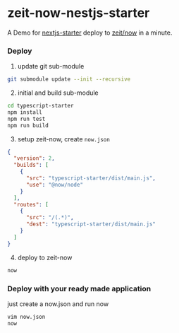 # zeit-now-nestjs-starter
A Demo for [nextjs-starter](https://github.com/nestjs/typescript-starter) deploy to [zeit/now](https://github.com/zeit/now) in a minute.

### Deploy
1. update git sub-module
```sh
git submodule update --init --recursive
```

2. initial and build sub-module
```sh
cd typescript-starter
npm install
npm run test
npm run build
```

3. setup zeit-now, create `now.json`
```json
{
  "version": 2,
  "builds": [
    {
      "src": "typescript-starter/dist/main.js",
      "use": "@now/node"
    }
  ],
  "routes": [
    {
      "src": "/(.*)",
      "dest": "typescript-starter/dist/main.js"
    }
  ]
}
```

4. deploy to zeit-now
```sh
now
```


### Deploy with your ready made application
just create a now.json and run now
```sh
vim now.json
now
```
